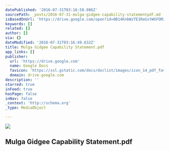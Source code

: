 ```yaml
---
datePublished: '2016-07-31T03:16:50.086Z'
sourcePath: _posts/2016-07-31-mulga-gidgee-capability-statementpdf.md
isBasedOnUrl: 'https://drive.google.com/open?id=0B14KnbWzTE1ReGstWGFOMzc2QkU'
keywords: []
related: []
author: []
via: {}
dateModified: '2016-07-31T03:16:49.632Z'
title: Mulga Gidgee Capability Statement.pdf
app_links: []
publisher:
  url: 'https://drive.google.com'
  name: Google Docs
  favicon: 'https://ssl.gstatic.com/docs/doclist/images/icon_14_pdf_favicon.ico'
  domain: drive.google.com
description: ''
starred: true
inFeed: true
hasPage: false
inNav: false
_context: 'http://schema.org'
_type: MediaObject

---
```

<article style=""><img src="https://imgflo.herokuapp.com/graph/vahj1ThiexotieMo/6b04e0a642ed137b20861f89f1857a26/croprotate?cropheight=630&amp;cropwidth=915&amp;degrees=0&amp;input=https%3A%2F%2Flh4.googleusercontent.com%2FfS46MaA8EZYDF9A1eqjHauBbCN_soSxHaX0RRD-kqXbc0DPjknAn1A%3Dw1200-h630-p&amp;x=141&amp;y=0" /><h1>Mulga Gidgee Capability Statement.pdf</h1></article>